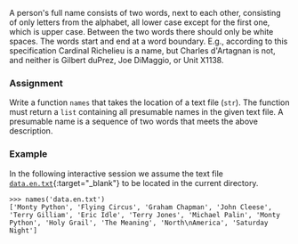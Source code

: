 A person's full name consists of two words, next to each other, consisting of only letters from the alphabet, all lower case except for the first one, which is upper case. Between the two words there should only be white spaces. The words start and end at a word boundary. E.g., according to this specification Cardinal Richelieu is a name, but Charles d'Artagnan is not, and neither is Gilbert duPrez, Joe DiMaggio, or Unit X1138.

### Assignment

Write a function `names` that takes the location of a text file (`str`). The function must return a `list` containing all presumable names in the given text file. A presumable name is a sequence of two words that meets the above description.

### Example

In the following interactive session we assume the text file [`data.en.txt`](media/data/data.en.txt){:target="_blank"} to be located in the current directory.

```console?lang=python&prompt=>>>
>>> names('data.en.txt')
['Monty Python', 'Flying Circus', 'Graham Chapman', 'John Cleese', 'Terry Gilliam', 'Eric Idle', 'Terry Jones', 'Michael Palin', 'Monty Python', 'Holy Grail', 'The Meaning', 'North\nAmerica', 'Saturday Night']
```
